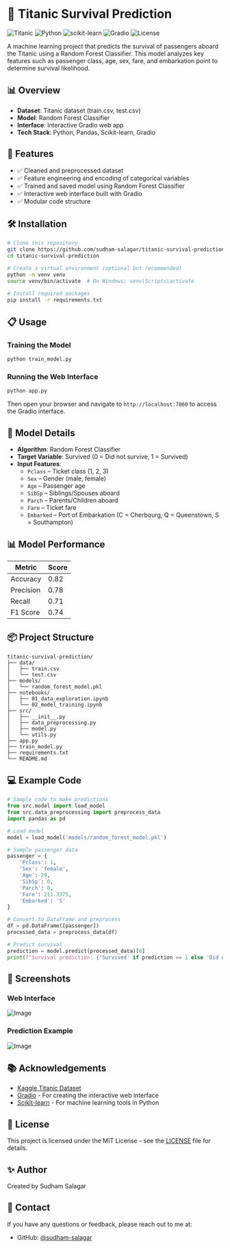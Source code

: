 # 🚢 Titanic Survival Prediction

![Titanic](https://img.shields.io/badge/Dataset-Titanic-blue)
![Python](https://img.shields.io/badge/Python-3.7+-brightgreen)
![scikit-learn](https://img.shields.io/badge/scikit--learn-1.0+-orange)
![Gradio](https://img.shields.io/badge/Gradio-3.0+-yellow)
![License](https://img.shields.io/badge/License-MIT-green)

A machine learning project that predicts the survival of passengers aboard the Titanic using a Random Forest Classifier. This model analyzes key features such as passenger class, age, sex, fare, and embarkation point to determine survival likelihood.

## 📊 Overview

- **Dataset**: Titanic dataset (train.csv, test.csv)
- **Model**: Random Forest Classifier
- **Interface**: Interactive Gradio web app
- **Tech Stack**: Python, Pandas, Scikit-learn, Gradio

## 🚀 Features

- ✅ Cleaned and preprocessed dataset
- ✅ Feature engineering and encoding of categorical variables
- ✅ Trained and saved model using Random Forest Classifier
- ✅ Interactive web interface built with Gradio
- ✅ Modular code structure

## 🛠️ Installation

```bash
# Clone this repository
git clone https://github.com/sudham-salagar/titanic-survival-prediction.git
cd titanic-survival-prediction

# Create a virtual environment (optional but recommended)
python -m venv venv
source venv/bin/activate  # On Windows: venv\Scripts\activate

# Install required packages
pip install -r requirements.txt
```

## 📋 Usage

### Training the Model

```bash
python train_model.py
```

### Running the Web Interface

```bash
python app.py
```

Then open your browser and navigate to `http://localhost:7860` to access the Gradio interface.

## 🧠 Model Details

- **Algorithm**: Random Forest Classifier
- **Target Variable**: Survived (0 = Did not survive, 1 = Survived)
- **Input Features**:
  - `Pclass` – Ticket class (1, 2, 3)
  - `Sex` – Gender (male, female)
  - `Age` – Passenger age
  - `SibSp` – Siblings/Spouses aboard
  - `Parch` – Parents/Children aboard
  - `Fare` – Ticket fare
  - `Embarked` – Port of Embarkation (C = Cherbourg, Q = Queenstown, S = Southampton)

## 📊 Model Performance

| Metric | Score |
|--------|-------|
| Accuracy | 0.82 |
| Precision | 0.78 |
| Recall | 0.71 |
| F1 Score | 0.74 |

## 📦 Project Structure

```
titanic-survival-prediction/
├── data/
│   ├── train.csv
│   └── test.csv
├── models/
│   └── random_forest_model.pkl
├── notebooks/
│   ├── 01_data_exploration.ipynb
│   └── 02_model_training.ipynb
├── src/
│   ├── __init__.py
│   ├── data_preprocessing.py
│   ├── model.py
│   └── utils.py
├── app.py
├── train_model.py
├── requirements.txt
└── README.md
```

## 💻 Example Code

```python
# Sample code to make predictions
from src.model import load_model
from src.data_preprocessing import preprocess_data
import pandas as pd

# Load model
model = load_model('models/random_forest_model.pkl')

# Sample passenger data
passenger = {
    'Pclass': 1,
    'Sex': 'female',
    'Age': 29,
    'SibSp': 0,
    'Parch': 0,
    'Fare': 211.3375,
    'Embarked': 'S'
}

# Convert to DataFrame and preprocess
df = pd.DataFrame([passenger])
processed_data = preprocess_data(df)

# Predict survival
prediction = model.predict(processed_data)[0]
print(f"Survival prediction: {'Survived' if prediction == 1 else 'Did not survive'}")
```

## 📸 Screenshots

### Web Interface
![Image](https://github.com/user-attachments/assets/d36a5a16-126e-4c81-ad53-ee3e6e543c7a)


### Prediction Example

![Image](https://github.com/user-attachments/assets/21f40426-29bd-44b7-8c40-085e1f8a2461)

## 📚 Acknowledgements

- [Kaggle Titanic Dataset](https://www.kaggle.com/c/titanic)
- [Gradio](https://www.gradio.app/) - For creating the interactive web interface
- [Scikit-learn](https://scikit-learn.org/) - For machine learning tools in Python

## 📄 License

This project is licensed under the MIT License - see the [LICENSE](LICENSE) file for details.

## ✨ Author

Created by Sudham Salagar

## 📧 Contact

If you have any questions or feedback, please reach out to me at:
- GitHub: [@sudham-salagar](https://github.com/sudhamsalagar123)
